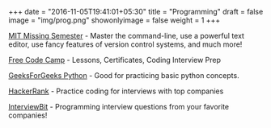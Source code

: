+++
date = "2016-11-05T19:41:01+05:30"
title = "Programming"
draft = false
image = "img/prog.png"
showonlyimage = false
weight = 1
+++

<!--more-->
[MIT Missing Semester](https://missing.csail.mit.edu/) - Master the command-line, use a powerful text editor, use fancy features of version control systems, and much more!

[Free Code Camp](https://www.freecodecamp.org/) - Lessons, Certificates, Coding Interview Prep

[GeeksForGeeks Python](https://www.geeksforgeeks.org/python-programming-examples/) - Good for practicing basic python concepts. 

[HackerRank](https://www.hackerrank.com/) - Practice coding for interviews with top companies

[InterviewBit](https://www.interviewbit.com/) - Programming interview questions from your favorite companies! 
